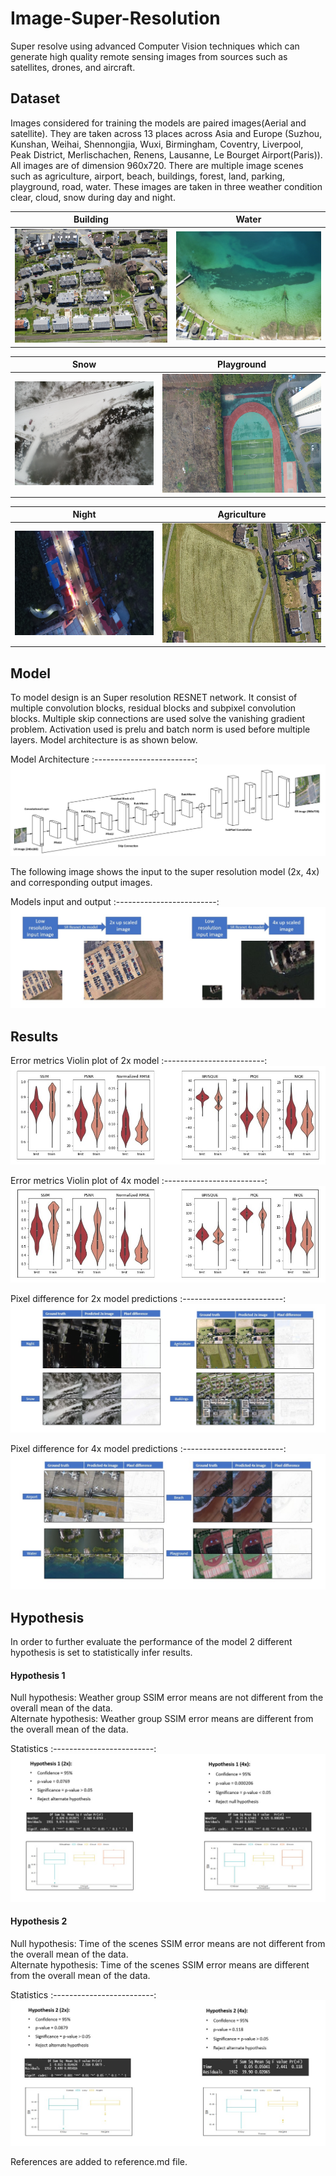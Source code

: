 # Image-Super-Resolution
Super resolve using advanced Computer Vision techniques which can generate high quality remote sensing images from sources such as satellites, drones, and aircraft.

## Dataset 
Images considered for training the models are paired images(Aerial and satellite). They are taken across 13 places across Asia and Europe (Suzhou, Kunshan, Weihai, Shennongjia, Wuxi, Birmingham, Coventry, Liverpool, Peak District, Merlischachen, Renens, Lausanne, Le Bourget Airport(Paris)). All images are of dimension 960x720. There are multiple image scenes such as agriculture, airport, beach, buildings, forest, land, parking, playground, road, water. These images are taken in three weather condition clear, cloud, snow during day and night.

Building             |  Water
:-------------------------:|:-------------------------:
![](Images/img_1.jpg)  |  ![](Images/img_2.jpg)

Snow             |  Playground
:-------------------------:|:-------------------------:
![](Images/img_3.jpg)  |  ![](Images/img_4.jpg)

Night             |  Agriculture
:-------------------------:|:-------------------------:
![](Images/img_5.jpg)  |  ![](Images/img_6.jpg)

## Model
To model design is an Super resolution RESNET network. It consist of multiple convolution blocks, residual blocks and subpixel convolution blocks. Multiple skip connections are used solve the vanishing gradient problem. Activation used is prelu and batch norm is used before multiple layers. Model architecture is as shown below.

Model Architecture
:-------------------------:
![](Images/sisr_arch_1.jpeg)

The following image shows the input to the super resolution model (2x, 4x) and corresponding output images.

Models input and output 
:-------------------------:
![](Images/img_8.jpg)

## Results

Error metrics Violin plot of 2x model 
:-------------------------:
![](Images/img_9.jpg)

Error metrics Violin plot of 4x model 
:-------------------------:
![](Images/img_10.jpg)


Pixel difference for 2x model predictions 
:-------------------------:
![](Images/img_11.jpg)

Pixel difference for 4x model predictions
:-------------------------:
![](Images/img_12.jpg)

## Hypothesis

In order to further evaluate the performance of the model 2 different hypothesis is set to statistically infer results. 

#### Hypothesis 1 
Null hypothesis: Weather group SSIM error means are not different from the overall mean of the data.<br />
Alternate hypothesis: Weather group SSIM error means are different from the overall mean of the data.

Statistics
:-------------------------:
![](Images/img_13.jpg)

#### Hypothesis 2 
Null hypothesis: Time of the scenes SSIM error means are not different from the overall mean of the data.<br />
Alternate hypothesis: Time of the scenes SSIM error means are different from the overall mean of the data.

Statistics
:-------------------------:
![](Images/img_14.jpg)

References are added to reference.md file.

